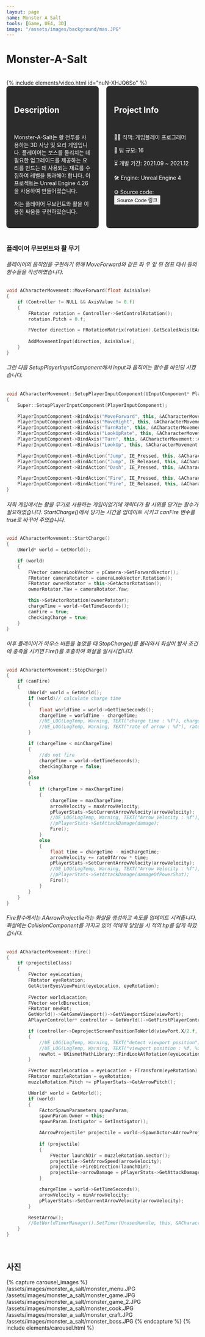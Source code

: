 ```yaml
---
layout: page
name: Monster A Salt
tools: [Game, UE4, 3D]
image: "/assets/images/background/mas.JPG"
---
```


# Monster-A-Salt
<br>
{% include elements/video.html id="nuN-XHJQ6So" %}

<br>

<div style="display: flex; gap: 20px;">
  <div style="background-color: #2c2c2c; padding: 20px; border-radius: 8px; color: white; width: 50%;">
    <h2>Description</h2><br>
    <p>
       Monster-A-Salt는 활 전투를 사용하는 3D 사냥 및 요리 게임입니다. 플레이어는 보스를 물리치는 데 필요한 업그레이드를 제공하는 요리를 만드는 데 사용되는 재료를 수집하여 레벨을 통과해야 합니다. 이 프로젝트는 Unreal Engine 4.26을 사용하여 만들어졌습니다.
    </p>
    <p>
      저는 플레이어 무브먼트와 활을 이용한 싸움을 구현하였습니다.
    </p>
  </div>
  <div style="background-color: #2c2c2c; padding: 20px; border-radius: 8px; color: white; width: 50%;">
    <h2>Project Info</h2><br>
    <p>👨‍💻 직책: 게임플레이 프로그래머</p>
    <p>👥 팀 규모: 16</p>
    <p>⏳ 개발 기간: 2021.09 ~ 2021.12</p>
    <p>🛠️ Engine: Unreal Engine 4</p>
    <p>⚙️ Source code: <button onclick="window.location.href='https://drive.google.com/drive/folders/1jvtorcI4bEbvyeY4uyZ4TFEUVXOBgUJm';">Source Code 링크</button></p>
  </div>
</div>

<br>

### **플레이어 무브먼트와 활 무기**
###### 플레이어의 움직임을 구현하기 위해 MoveForward와 같은 좌 우 앞 뒤 점프 대쉬 등의 함수들을 작성하였습니다.
```c++
void ACharacterMovement::MoveForward(float AxisValue)
{
    if (Controller != NULL && AxisValue != 0.f)
    {
		FRotator rotation = Controller->GetControlRotation();
		rotation.Pitch = 0.f;

		FVector direction = FRotationMatrix(rotation).GetScaledAxis(EAxis::X);
		
		AddMovementInput(direction, AxisValue);
    }
}
```
###### 그런 다음 SetupPlayerInputComponent에서 input과 움직이는 함수를 바인딩 시켰습니다.
```c++
void ACharacterMovement::SetupPlayerInputComponent(UInputComponent* PlayerInputComponent)
{
    Super::SetupPlayerInputComponent(PlayerInputComponent);

    PlayerInputComponent->BindAxis("MoveForward", this, &ACharacterMovement::MoveForward);
    PlayerInputComponent->BindAxis("MoveRight", this, &ACharacterMovement::MoveRight);
    PlayerInputComponent->BindAxis("TurnRate", this, &ACharacterMovement::TurnAtRate);
    PlayerInputComponent->BindAxis("LookUpRate", this, &ACharacterMovement::LookUpAtRate);
    PlayerInputComponent->BindAxis("Turn", this, &ACharacterMovement::AddControllerYawInput);
    PlayerInputComponent->BindAxis("LookUp", this, &ACharacterMovement::AddControllerPitchInput);

    PlayerInputComponent->BindAction("Jump", IE_Pressed, this, &ACharacterMovement::StartJump);
    PlayerInputComponent->BindAction("Jump", IE_Released, this, &ACharacterMovement::StopJump);
    PlayerInputComponent->BindAction("Dash", IE_Pressed, this, &ACharacterMovement::Dash);

	PlayerInputComponent->BindAction("Fire", IE_Pressed, this, &ACharacterMovement::StartCharge);
	PlayerInputComponent->BindAction("Fire", IE_Released, this, &ACharacterMovement::StopCharge);
}
```

###### 저희 게임에서는 활을 무기로 사용하는 게임이었기에 캐릭터가 활 시위를 당기는 함수가 필요하였습니다. StartCharge()에서 당기는 시간을 업데이트 시키고 canFire 변수를 true로 바꾸어 주었습니다.
```c++
void ACharacterMovement::StartCharge()
{
	UWorld* world = GetWorld();

	if (world)
	{
		FVector cameraLookVector = pCamera->GetForwardVector();
		FRotator cameraRotator = cameraLookVector.Rotation();
		FRotator ownerRotator = this->GetActorRotation();
		ownerRotator.Yaw = cameraRotator.Yaw;

		this->SetActorRotation(ownerRotator);
		chargeTime = world->GetTimeSeconds();
		canFire = true;
		checkingCharge = true;
	}
}
```
###### 이후 플레이어가 마우스 버튼을 놓았을 때 StopCharge()를 불러와서 화살이 발사 조건에 충족을 시키면 Fire()를 호출하여 화살을 발사시킵니다.
```c++
void ACharacterMovement::StopCharge()
{
	if (canFire)
	{
		UWorld* world = GetWorld();
		if (world)// calculate charge time
		{
			float worldTime = world->GetTimeSeconds();
			chargeTime = worldTime - chargeTime;
			//UE_LOG(LogTemp, Warning, TEXT("charge time : %f"), chargeTime);
			//UE_LOG(LogTemp, Warning, TEXT("rate of arrow : %f"), rateOfArrow);
		}

		if (chargeTime < minChargeTime)
		{
			//do not fire
			chargeTime = world->GetTimeSeconds();
			checkingCharge = false;
		}
		else
		{
			if (chargeTime > maxChargeTime)
			{
				chargeTime = maxChargeTime;
				arrowVelocity = maxArrowVelocity;
				pPlayerStats->SetCurrentArrowVelocity(arrowVelocity);
				//UE_LOG(LogTemp, Warning, TEXT("Arrow Velocity : %f"), arrowVelocity);
				//pPlayerStats->SetAttackDamage(damage);
				Fire();
			}
			else
			{
				float time = chargeTime - minChargeTime;
				arrowVelocity += rateOfArrow * time;
				pPlayerStats->SetCurrentArrowVelocity(arrowVelocity);
				//UE_LOG(LogTemp, Warning, TEXT("Arrow Velocity : %f"), arrowVelocity);
				//pPlayerStats->SetAttackDamage(damageOfPowerShot);
				Fire();
			}
		}
	}
}
```
###### Fire함수에서는 AArrowProjectile라는 화살을 생성하고 속도를 업데이트 시켜줍니다. 화살에는 CollisionComponent를 가지고 있어 적에게 닿았을 시 적의 hp를 닳게 하였습니다.
```c++
void ACharacterMovement::Fire()
{
	if (projectileClass)
	{
		FVector eyeLocation;
		FRotator eyeRotation;
		GetActorEyesViewPoint(eyeLocation, eyeRotation);
		
		FVector worldLocation;
		FVector worldDirection;
		FRotator newRot;
		GetWorld()->GetGameViewport()->GetViewportSize(viewPort);
		APlayerController* controller = GetWorld()->GetFirstPlayerController();

		if (controller->DeprojectScreenPositionToWorld(viewPort.X/2.f, viewPort.Y/2.f, worldLocation, worldDirection))
		{
			//UE_LOG(LogTemp, Warning, TEXT("detect viewport position"));
			//UE_LOG(LogTemp, Warning, TEXT("viewport position : %f, %f"), viewPort.X/2, viewPort.Y/2);
			newRot = UKismetMathLibrary::FindLookAtRotation(eyeLocation, -worldLocation);
		}

		FVector muzzleLocation = eyeLocation + FTransform(eyeRotation).TransformVector(MuzzleOffset);
		FRotator muzzleRotation = eyeRotation;
		muzzleRotation.Pitch += pPlayerStats->GetArrowPitch();

		UWorld* world = GetWorld();
		if (world)
		{
			FActorSpawnParameters spawnParam;
			spawnParam.Owner = this;
			spawnParam.Instigator = GetInstigator();

			AArrowProjectile* projectile = world->SpawnActor<AArrowProjectile>(projectileClass, muzzleLocation, muzzleRotation, spawnParam);
			
			if (projectile)
			{
				FVector launchDir = muzzleRotation.Vector();
				projectile->SetArrowSpeed(arrowVelocity);
				projectile->FireDirection(launchDir);
				projectile->arrowDamage = pPlayerStats->GetAttackDamage();
			}

			chargeTime = world->GetTimeSeconds(); 
			arrowVelocity = minArrowVelocity;
			pPlayerStats->SetCurrentArrowVelocity(arrowVelocity);
		}

		ResetArrow();
		//GetWorldTimerManager().SetTimer(UnusedHandle, this, &ACharacterMovement::ResetArrow, 0.0, false);
	}
}
```

<br>

## **사진**

{% capture carousel_images %}
/assets/images/monster_a_salt/monster_menu.JPG
/assets/images/monster_a_salt/monster_game.JPG
/assets/images/monster_a_salt/monster_game_2.JPG
/assets/images/monster_a_salt/monster_cook.JPG
/assets/images/monster_a_salt/monster_craft.JPG
/assets/images/monster_a_salt/monster_boss.JPG
{% endcapture %}
{% include elements/carousel.html %}

<br>
<br>
<br>
<br>
<br>
<br>